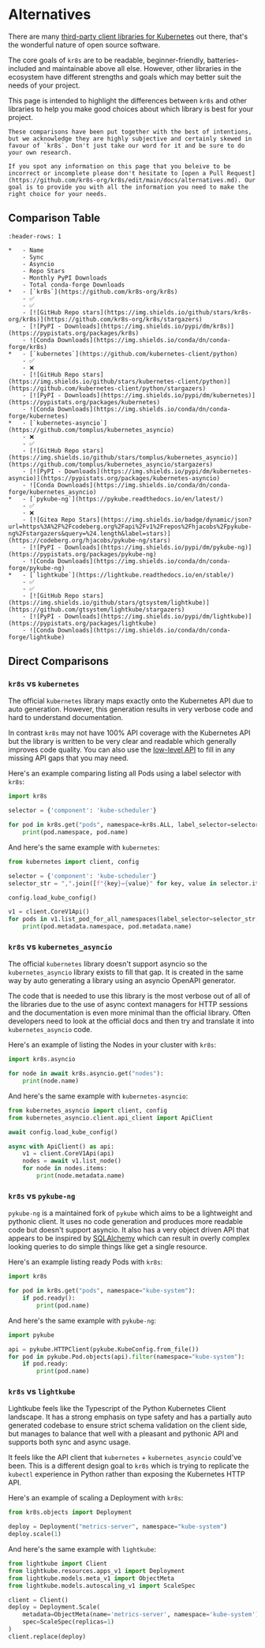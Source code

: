 # Alternatives

There are many [third-party client libraries for Kubernetes](https://kubernetes.io/docs/reference/using-api/client-libraries/#community-maintained-client-libraries) out there, that's the wonderful nature of open source software.

The core goals of `kr8s` are to be readable, beginner-friendly, batteries-included and maintainable above all else. However, other libraries in the ecosystem have different strengths and goals which may better suit the needs of your project.

This page is intended to highlight the differences between `kr8s` and other libraries to help you make good choices about which library is best for your project.

```{note}
These comparisons have been put together with the best of intentions, but we acknowledge they are highly subjective and certainly skewed in favour of `kr8s`. Don't just take our word for it and be sure to do your own research.

If you spot any information on this page that you beleive to be incorrect or incomplete please don't hesitate to [open a Pull Request](https://github.com/kr8s-org/kr8s/edit/main/docs/alternatives.md). Our goal is to provide you with all the information you need to make the right choice for your needs.
```

## Comparison Table

```{list-table}
:header-rows: 1

*   - Name
    - Sync
    - Asyncio
    - Repo Stars
    - Monthly PyPI Downloads
    - Total conda-forge Downloads
*   - [`kr8s`](https://github.com/kr8s-org/kr8s)
    - ✅
    - ✅
    - [![GitHub Repo stars](https://img.shields.io/github/stars/kr8s-org/kr8s)](https://github.com/kr8s-org/kr8s/stargazers)
    - [![PyPI - Downloads](https://img.shields.io/pypi/dm/kr8s)](https://pypistats.org/packages/kr8s)
    - ![Conda Downloads](https://img.shields.io/conda/dn/conda-forge/kr8s)
*   - [`kubernetes`](https://github.com/kubernetes-client/python)
    - ✅
    - ❌
    - [![GitHub Repo stars](https://img.shields.io/github/stars/kubernetes-client/python)](https://github.com/kubernetes-client/python/stargazers)
    - [![PyPI - Downloads](https://img.shields.io/pypi/dm/kubernetes)](https://pypistats.org/packages/kubernetes)
    - ![Conda Downloads](https://img.shields.io/conda/dn/conda-forge/kubernetes)
*   - [`kubernetes-asyncio`](https://github.com/tomplus/kubernetes_asyncio)
    - ❌
    - ✅
    - [![GitHub Repo stars](https://img.shields.io/github/stars/tomplus/kubernetes_asyncio)](https://github.com/tomplus/kubernetes_asyncio/stargazers)
    - [![PyPI - Downloads](https://img.shields.io/pypi/dm/kubernetes-asyncio)](https://pypistats.org/packages/kubernetes-asyncio)
    - ![Conda Downloads](https://img.shields.io/conda/dn/conda-forge/kubernetes_asyncio)
*   - [`pykube-ng`](https://pykube.readthedocs.io/en/latest/)
    - ✅
    - ❌
    - [![Gitea Repo Stars](https://img.shields.io/badge/dynamic/json?url=https%3A%2F%2Fcodeberg.org%2Fapi%2Fv1%2Frepos%2Fhjacobs%2Fpykube-ng%2Fstargazers&query=%24.length&label=stars)](https://codeberg.org/hjacobs/pykube-ng/stars)
    - [![PyPI - Downloads](https://img.shields.io/pypi/dm/pykube-ng)](https://pypistats.org/packages/pykube-ng)
    - ![Conda Downloads](https://img.shields.io/conda/dn/conda-forge/pykube-ng)
*   - [`lightkube`](https://lightkube.readthedocs.io/en/stable/)
    - ✅
    - ✅
    - [![GitHub Repo stars](https://img.shields.io/github/stars/gtsystem/lightkube)](https://github.com/gtsystem/lightkube/stargazers)
    - [![PyPI - Downloads](https://img.shields.io/pypi/dm/lightkube)](https://pypistats.org/packages/lightkube)
    - ![Conda Downloads](https://img.shields.io/conda/dn/conda-forge/lightkube)
```

## Direct Comparisons

### `kr8s` vs `kubernetes`

The official `kubernetes` library maps exactly onto the Kubernetes API due to auto generation. However, this generation results in very verbose code and hard to understand documentation.

In contrast `kr8s` may not have 100% API coverage with the Kubernetes API but the library is written to be very clear and readable which generally improves code quality. You can also use the [low-level API](client) to fill in any missing API gaps that you may need.

Here's an example comparing listing all Pods using a label selector with `kr8s`:

```python
import kr8s

selector = {'component': 'kube-scheduler'}

for pod in kr8s.get("pods", namespace=kr8s.ALL, label_selector=selector):
    print(pod.namespace, pod.name)
```

And here's the same example with `kubernetes`:

```python
from kubernetes import client, config

selector = {'component': 'kube-scheduler'}
selector_str = ",".join([f"{key}={value}" for key, value in selector.items()])

config.load_kube_config()

v1 = client.CoreV1Api()
for pods in v1.list_pod_for_all_namespaces(label_selector=selector_str, ).items:
    print(pod.metadata.namespace, pod.metadata.name)
```

### `kr8s` vs `kubernetes_asyncio`

The official `kubernetes` library doesn't support asyncio so the `kubernetes_asyncio` library exists to fill that gap. It is created in the same way by auto generating a library using an asyncio OpenAPI generator.

The code that is needed to use this library is the most verbose out of all of the libraries due to the use of async context managers for HTTP sessions and the documentation is even more minimal than the official library. Often developers need to look at the official docs and then try and translate it into `kubernetes_asyncio` code.

Here's an example of listing the Nodes in your cluster with `kr8s`:

```python
import kr8s.asyncio

for node in await kr8s.asyncio.get("nodes"):
    print(node.name)
```

And here's the same example with `kubernetes-asyncio`:

```python
from kubernetes_asyncio import client, config
from kubernetes_asyncio.client.api_client import ApiClient

await config.load_kube_config()

async with ApiClient() as api:
    v1 = client.CoreV1Api(api)
    nodes = await v1.list_node()
    for node in nodes.items:
        print(node.metadata.name)
```

### `kr8s` vs `pykube-ng`

`pykube-ng` is a maintained fork of `pykube` which aims to be a lightweight and pythonic client. It uses no code generation and produces more readable code but doesn't support asyncio. It also has a very object driven API that appears to be inspired by [SQLAlchemy](https://www.sqlalchemy.org/) which can result in overly complex looking queries to do simple things like get a single resource.

Here's an example listing ready Pods with `kr8s`:

```python
import kr8s

for pod in kr8s.get("pods", namespace="kube-system"):
    if pod.ready():
        print(pod.name)
```

And here's the same example with `pykube-ng`:

```python
import pykube

api = pykube.HTTPClient(pykube.KubeConfig.from_file())
for pod in pykube.Pod.objects(api).filter(namespace="kube-system"):
    if pod.ready:
        print(pod.name)
```

### `kr8s` vs `lightkube`

Lightkube feels like the Typescript of the Python Kubernetes Client landscape. It has a strong emphasis on type safety and has a partially auto generated codebase to ensure strict schema validation on the client side, but manages to balance that well with a pleasant and pythonic API and supports both sync and async usage.

It feels like the API client that `kubernetes` + `kubernetes_asyncio` could've been. This is a different design goal to `kr8s` which is trying to replicate the `kubectl` experience in Python rather than exposing the Kubernetes HTTP API.

Here's an example of scaling a Deployment with `kr8s`:

```python
from kr8s.objects import Deployment

deploy = Deployment("metrics-server", namespace="kube-system")
deploy.scale(1)
```

And here's the same example with `lightkube`:

```python
from lightkube import Client
from lightkube.resources.apps_v1 import Deployment
from lightkube.models.meta_v1 import ObjectMeta
from lightkube.models.autoscaling_v1 import ScaleSpec

client = Client()
deploy = Deployment.Scale(
    metadata=ObjectMeta(name='metrics-server', namespace='kube-system'),
    spec=ScaleSpec(replicas=1)
)
client.replace(deploy)
```
